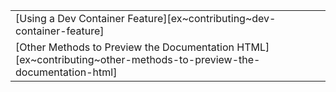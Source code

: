 ||
|--------|
| [Using a Dev Container Feature][ex~contributing~dev-container-feature] |
| [Other Methods to Preview the Documentation HTML][ex~contributing~other-methods-to-preview-the-documentation-html] |
